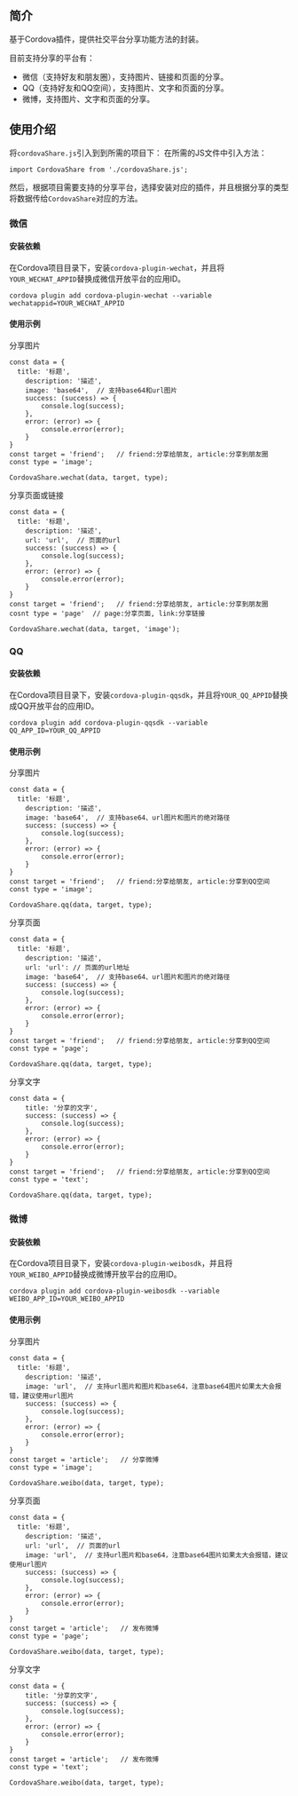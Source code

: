 ## 简介
基于Cordova插件，提供社交平台分享功能方法的封装。

目前支持分享的平台有：
* 微信（支持好友和朋友圈），支持图片、链接和页面的分享。
* QQ（支持好友和QQ空间），支持图片、文字和页面的分享。
* 微博，支持图片、文字和页面的分享。

## 使用介绍
将`cordovaShare.js`引入到到所需的项目下：
在所需的JS文件中引入方法：
```
import CordovaShare from './cordovaShare.js';
```

然后，根据项目需要支持的分享平台，选择安装对应的插件，并且根据分享的类型将数据传给`CordovaShare`对应的方法。


### 微信
#### 安装依赖
在Cordova项目目录下，安装`cordova-plugin-wechat`，并且将`YOUR_WECHAT_APPID`替换成微信开放平台的应用ID。
```
cordova plugin add cordova-plugin-wechat --variable wechatappid=YOUR_WECHAT_APPID
```

#### 使用示例
分享图片
```
const data = {
  title: '标题',
	description: '描述',
	image: 'base64',  // 支持base64和url图片
	success: (success) => {
		console.log(success);
	},
	error: (error) => {
		console.error(error);
	}
}
const target = 'friend';   // friend:分享给朋友, article:分享到朋友圈
const type = 'image';

CordovaShare.wechat(data, target, type);
```

分享页面或链接
```
const data = {
  title: '标题',
	description: '描述',
	url: 'url',  // 页面的url
	success: (success) => {
		console.log(success);
	},
	error: (error) => {
		console.error(error);
	}
}
const target = 'friend';   // friend:分享给朋友, article:分享到朋友圈
cosnt type = 'page'  // page:分享页面, link:分享链接 

CordovaShare.wechat(data, target, 'image');
```

### QQ
#### 安装依赖
在Cordova项目目录下，安装`cordova-plugin-qqsdk`，并且将`YOUR_QQ_APPID`替换成QQ开放平台的应用ID。
```
cordova plugin add cordova-plugin-qqsdk --variable QQ_APP_ID=YOUR_QQ_APPID
```

#### 使用示例
分享图片
```
const data = {
  title: '标题',
	description: '描述',
	image: 'base64',  // 支持base64、url图片和图片的绝对路径
	success: (success) => {
		console.log(success);
	},
	error: (error) => {
		console.error(error);
	}
}
const target = 'friend';   // friend:分享给朋友, article:分享到QQ空间
const type = 'image';

CordovaShare.qq(data, target, type);
```

分享页面
```
const data = {
  title: '标题',
	description: '描述',
	url: 'url': // 页面的url地址
	image: 'base64',  // 支持base64、url图片和图片的绝对路径
	success: (success) => {
		console.log(success);
	},
	error: (error) => {
		console.error(error);
	}
}
const target = 'friend';   // friend:分享给朋友, article:分享到QQ空间
const type = 'page';

CordovaShare.qq(data, target, type);
```

分享文字
```
const data = {
	title: '分享的文字',
	success: (success) => {
		console.log(success);
	},
	error: (error) => {
		console.error(error);
	}
}
const target = 'friend';   // friend:分享给朋友, article:分享到QQ空间
const type = 'text';

CordovaShare.qq(data, target, type);
```

### 微博
#### 安装依赖
在Cordova项目目录下，安装`cordova-plugin-weibosdk`，并且将`YOUR_WEIBO_APPID`替换成微博开放平台的应用ID。
```
cordova plugin add cordova-plugin-weibosdk --variable WEIBO_APP_ID=YOUR_WEIBO_APPID
```

#### 使用示例
分享图片
```
const data = {
  title: '标题',
	description: '描述',
	image: 'url',  // 支持url图片和图片和base64，注意base64图片如果太大会报错，建议使用url图片
	success: (success) => {
		console.log(success);
	},
	error: (error) => {
		console.error(error);
	}
}
const target = 'article';   // 分享微博
const type = 'image';

CordovaShare.weibo(data, target, type);
```

分享页面
```
const data = {
  title: '标题',
	description: '描述',
	url: 'url',  // 页面的url
	image: 'url',  // 支持url图片和base64，注意base64图片如果太大会报错，建议使用url图片
	success: (success) => {
		console.log(success);
	},
	error: (error) => {
		console.error(error);
	}
}
const target = 'article';   // 发布微博
const type = 'page';

CordovaShare.weibo(data, target, type);
```

分享文字
```
const data = {
	title: '分享的文字',
	success: (success) => {
		console.log(success);
	},
	error: (error) => {
		console.error(error);
	}
}
const target = 'article';   // 发布微博
const type = 'text';

CordovaShare.weibo(data, target, type);
```